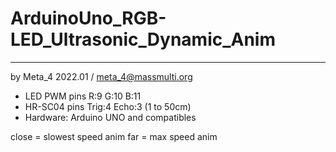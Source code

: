# ArduinoUno_RGB-LED_Ultrasonic_Dynamic_Anim
----------------------------------------
by Meta_4 2022.01 / meta_4@massmulti.org

- LED PWM pins R:9 G:10 B:11
- HR-SC04 pins Trig:4 Echo:3 (1 to 50cm)
- Hardware: Arduino UNO and compatibles

close = slowest speed anim
far = max speed anim
